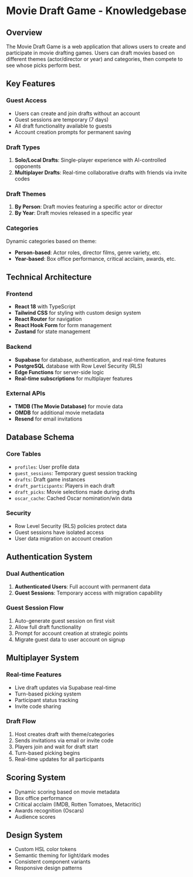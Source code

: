 # Movie Draft Game - Knowledgebase

## Overview
The Movie Draft Game is a web application that allows users to create and participate in movie drafting games. Users can draft movies based on different themes (actor/director or year) and categories, then compete to see whose picks perform best.

## Key Features

### Guest Access
- Users can create and join drafts without an account
- Guest sessions are temporary (7 days)
- All draft functionality available to guests
- Account creation prompts for permanent saving

### Draft Types
1. **Solo/Local Drafts**: Single-player experience with AI-controlled opponents
2. **Multiplayer Drafts**: Real-time collaborative drafts with friends via invite codes

### Draft Themes
1. **By Person**: Draft movies featuring a specific actor or director
2. **By Year**: Draft movies released in a specific year

### Categories
Dynamic categories based on theme:
- **Person-based**: Actor roles, director films, genre variety, etc.
- **Year-based**: Box office performance, critical acclaim, awards, etc.

## Technical Architecture

### Frontend
- **React 18** with TypeScript
- **Tailwind CSS** for styling with custom design system
- **React Router** for navigation
- **React Hook Form** for form management
- **Zustand** for state management

### Backend
- **Supabase** for database, authentication, and real-time features
- **PostgreSQL** database with Row Level Security (RLS)
- **Edge Functions** for server-side logic
- **Real-time subscriptions** for multiplayer features

### External APIs
- **TMDB (The Movie Database)** for movie data
- **OMDB** for additional movie metadata
- **Resend** for email invitations

## Database Schema

### Core Tables
- `profiles`: User profile data
- `guest_sessions`: Temporary guest session tracking
- `drafts`: Draft game instances
- `draft_participants`: Players in each draft
- `draft_picks`: Movie selections made during drafts
- `oscar_cache`: Cached Oscar nomination/win data

### Security
- Row Level Security (RLS) policies protect data
- Guest sessions have isolated access
- User data migration on account creation

## Authentication System

### Dual Authentication
1. **Authenticated Users**: Full account with permanent data
2. **Guest Sessions**: Temporary access with migration capability

### Guest Session Flow
1. Auto-generate guest session on first visit
2. Allow full draft functionality
3. Prompt for account creation at strategic points
4. Migrate guest data to user account on signup

## Multiplayer System

### Real-time Features
- Live draft updates via Supabase real-time
- Turn-based picking system
- Participant status tracking
- Invite code sharing

### Draft Flow
1. Host creates draft with theme/categories
2. Sends invitations via email or invite code
3. Players join and wait for draft start
4. Turn-based picking begins
5. Real-time updates for all participants

## Scoring System
- Dynamic scoring based on movie metadata
- Box office performance
- Critical acclaim (IMDB, Rotten Tomatoes, Metacritic)
- Awards recognition (Oscars)
- Audience scores

## Design System
- Custom HSL color tokens
- Semantic theming for light/dark modes
- Consistent component variants
- Responsive design patterns